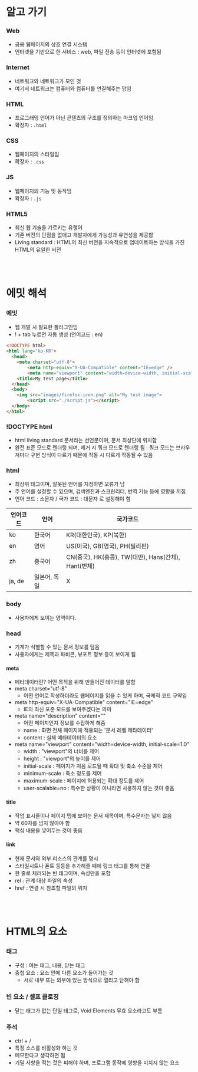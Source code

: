 # 알고 가기

### Web
* 공용 웹페이지의 상호 연결 시스템
* 인터넷을 기반으로 한 서비스
  :  web, 파일 전송 등이 인터넷에 포함됨

### Internet
* 네트워크와 네트워크가 모인 것
* 여기서 네트워크는 컴퓨터와 컴퓨터를 연결해주는 망임

### HTML
* 프로그래밍 언어가 아닌 콘텐츠의 구조를 정의하는 마크업 언어임
* 확장자 : `.html`

### CSS
* 웹페이지의 스타일임
* 확장자 : `.css`

### JS
* 웹페이지의 기능 및 동작임
* 확장자 : `.js`

### HTML5
* 최신 웹 기술을 가르키는 유행어
* 기존 버전의 단점을 없애고 개발자에게 가능성과 유연성을 제공함
* Living standard
  : HTML의 최신 버전을 지속적으로 업데이트하는 방식을 가진 HTML의 유일한 버전

<br/>
<br/>

# 에밋 해석

### 에밋
* 웹 개발 시 필요한 플러그인임
* ! + tab 누르면 자동 생성 (언어코드 : en)

```html   
<!DOCTYPE html>
<html lang="ko-KR">
  <head>
    <meta charset="utf-8">
		<meta http-equiv="X-UA-Compatible" content="IE=edge" />
		<meta name="viewport" content="width=device-width, initial-scale=1.0" />
    <title>My test page</title>
  </head>
  <body>
    <img src="images/firefox-icon.png" alt="My test image">
		<script src="./script.js"></script>
  </body>
</html>   
```

### !DOCTYPE html
* html living standard 문서라는 선언문이며, 문서 최상단에 위치함
* 완전 표준 모드로 렌더링 되며, 제거 시 쿼크 모드로 렌더링 됨
  : 쿼크 모드는 브라우저마다 구현 방식이 다르기 때문에 작동 시 다르게 작동될 수 있음

### html
* 최상위 태그이며, 잘못된 언어를 지정하면 오류가 남
* 주 언어를 설정할 수 있으며, 검색엔진과 스크린리더, 번역 기능 등에 영향을 끼침
* 언어 코드 : 소문자 / 국가 코드 : 대문자 로 설정해야 함

|          언어코드 |              언어 |                                               국가코드 |
| --- | --- | --- |
|               ko |            한국어 |   KR(대한민국), KP(북한) |
|               en |              영어 |   US(미국), GB(영국), PH(필리핀)  |
|               zh |            중국어 |   CN(중국), HK(홍콩), TW(대만), Hans(간체), Hant(번체) |
|            ja, de |        일본어, 독일 |   X |

### body
* 사용자에게 보이는 영역이다.

### head
* 기계가 식별할 수 있는 문서 정보를 담음
* 사용자에게는 제목과 파비콘, 뷰포트 정보 등이 보이게 됨

#### meta
* 메타데이터란? 어떤 목적을 위해 만들어진 데이터를 말함
* meta charset="utf-8"
    * 어떤 언어로 작성하더라도 웹페이지를 읽을 수 있게 하며, 국제적 코드 규약임
* meta http-equiv="X-UA-Compatible" content="IE=edge"
    * IE의 최신 포준 모드를 보여주겠다는 의미
* meta name="description" content="”
    * 어떤 페이지인지 정보를 수집하게 해줌
    * name : 화면 전체 페이지에 적용되는 '문서 레벨 메타데이터'
    * content : 실제 메타데이터의 요소
* meta name="viewport" content="width=device-width, initial-scale=1.0"
    * width : "viewport"의 너비를 제어
    * height : "viewport"의 높이를 제어
    * initial-scale : 페이지가 처음 로드될 때 확대 및 축소 수준을 제어
    * minimum-scale : 축소 정도를 제어
    * maximum-scale : 페이지에 허용되는 확대 정도를 제어
    * user-scalable=no : 특수한 상황이 아니라면 사용하지 않는 것이 좋음

#### title
* 작업 표시줄이나 페이지 탭에 보이는 문서 제목이며, 특수문자는 넣지 않음
* 약 60자를 넘지 않아야 함
* 핵심 내용을 넣어두는 것이 좋음

#### link
* 현재 문서와 외부 리소스의 관계를 명시
* 스타일시트나 폰트 등등을 추가해줄 때에 링크 태그를 통해 연결
* 한 줄로 체러되는 빈 태그이며, 속성만을 포함
* rel : 관계 대상 파일의 속성
* href : 연결 시 참조할 파일의 위치

<br/>
<br/>

# HTML의 요소

### 태그
* 구성 : 여는 태그, 내용, 닫는 태그
* 중첩 요소 : 요소 안에 다른 요소가 들어가는 것
    * 서로 내부 또는 외부에 있는 방식으로 열리고 닫혀야 함

### 빈 요소 / 셀프 클로징
* 닫는 태그가 없는 단일 태그로, Void Elements 무효 요소라고도 부름

### 주석
* ctrl + /
* 특정 소스를 비활성화 하는 것
* 메모한다고 생각하면 됨
* 기밀 사항을 적는 것은 피해야 하며, 프로그램 동작에 영향을 미치지 않는 요소
